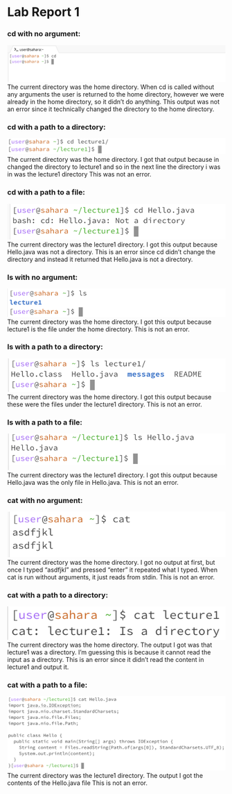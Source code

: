 # Lab Report 1
### cd with no argument:
![Image](CD_No_Args.png)
The current directory was the home directory. 
When cd is called without any arguments the user is returned to the home directory, however we were already in the home directory, so it didn’t do anything. 
This output was not an error since it technically changed the directory to the home directory. 

### cd with a path to a directory:
![Image](CD_Directory.png)
The current directory was the home directory.
I got that output because in changed the directory to lecture1 and so in the next line the directory i was in was the lecture1 directory
This was not an error.

### cd with a path to a file:
![Image](CD_File.png)
The current directory was the lecture1 directory.
I got this output because Hello.java was not a directory. 
This is an error since cd didn’t change the directory and instead it returned that Hello.java is not a directory. 

### ls with no argument:
![Image](LS_No_Args.png)
The current directory was the home directory.
I got this output because lecture1 is the file under the home directory. 
This is not an error.

### ls with a path to a directory:
![Image](LS_Directory.png)
The current directory was the home directory.
I got this output because these were the files under the lecture1 directory.
This is not an error.

### ls with a path to a file:
![Image](LS_File.png)
The current directory was the lecture1 directory.
I got this output because Hello.java was the only file in Hello.java.
This is not an error.

### cat with no argument:
![Image](CAT_No_Args.png)
The current directory was the home directory.
I got no output at first, but once I typed “asdfjkl” and pressed “enter” it repeated what I typed. When cat is run without arguments, it just reads from stdin.
This is not an error.

### cat with a path to a directory:
![Image](CAT_Directory.png)
The current directory was the home directory.
The output I got was that lecture1 was a directory. I’m guessing this is because it cannot read the input as a directory.
This is an error since it didn’t read the content in lecture1 and output it.

### cat with a path to a file:
![Image](CAT_File.png)
The current directory was the lecture1 directory.
The output I got the contents of the Hello.java file
This is not an error.
